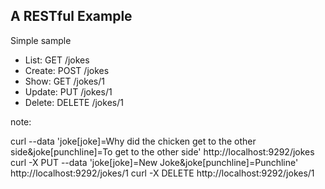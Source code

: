 ##  A RESTful Example

Simple sample

* List: GET /jokes
* Create: POST /jokes
* Show: GET /jokes/1
* Update: PUT /jokes/1
* Delete: DELETE /jokes/1

note:

curl --data 'joke[joke]=Why did the chicken get to the other side&joke[punchline]=To get to the other side' http://localhost:9292/jokes
curl -X PUT --data 'joke[joke]=New Joke&joke[punchline]=Punchline' http://localhost:9292/jokes/1
curl -X DELETE http://localhost:9292/jokes/1
